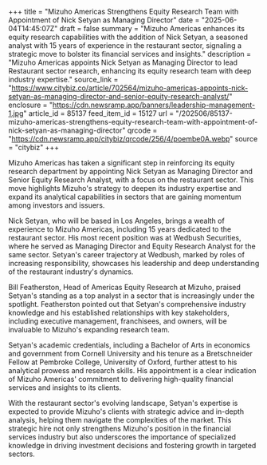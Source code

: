 +++
title = "Mizuho Americas Strengthens Equity Research Team with Appointment of Nick Setyan as Managing Director"
date = "2025-06-04T14:45:07Z"
draft = false
summary = "Mizuho Americas enhances its equity research capabilities with the addition of Nick Setyan, a seasoned analyst with 15 years of experience in the restaurant sector, signaling a strategic move to bolster its financial services and insights."
description = "Mizuho Americas appoints Nick Setyan as Managing Director to lead Restaurant sector research, enhancing its equity research team with deep industry expertise."
source_link = "https://www.citybiz.co/article/702564/mizuho-americas-appoints-nick-setyan-as-managing-director-and-senior-equity-research-analyst/"
enclosure = "https://cdn.newsramp.app/banners/leadership-management-1.jpg"
article_id = 85137
feed_item_id = 15127
url = "/202506/85137-mizuho-americas-strengthens-equity-research-team-with-appointment-of-nick-setyan-as-managing-director"
qrcode = "https://cdn.newsramp.app/citybiz/qrcode/256/4/poembe0A.webp"
source = "citybiz"
+++

<p>Mizuho Americas has taken a significant step in reinforcing its equity research department by appointing Nick Setyan as Managing Director and Senior Equity Research Analyst, with a focus on the restaurant sector. This move highlights Mizuho's strategy to deepen its industry expertise and expand its analytical capabilities in sectors that are gaining momentum among investors and issuers.</p><p>Nick Setyan, who will be based in Los Angeles, brings a wealth of experience to Mizuho Americas, including 15 years dedicated to the restaurant sector. His most recent position was at Wedbush Securities, where he served as Managing Director and Equity Research Analyst for the same sector. Setyan's career trajectory at Wedbush, marked by roles of increasing responsibility, showcases his leadership and deep understanding of the restaurant industry's dynamics.</p><p>Bill Featherston, Head of Americas Equity Research at Mizuho, praised Setyan's standing as a top analyst in a sector that is increasingly under the spotlight. Featherston pointed out that Setyan's comprehensive industry knowledge and his established relationships with key stakeholders, including executive management, franchisees, and owners, will be invaluable to Mizuho's expanding research team.</p><p>Setyan's academic credentials, including a Bachelor of Arts in economics and government from Cornell University and his tenure as a Bretschneider Fellow at Pembroke College, University of Oxford, further attest to his analytical prowess and research skills. His appointment is a clear indication of Mizuho Americas' commitment to delivering high-quality financial services and insights to its clients.</p><p>With the restaurant sector's evolving landscape, Setyan's expertise is expected to provide Mizuho's clients with strategic advice and in-depth analysis, helping them navigate the complexities of the market. This strategic hire not only strengthens Mizuho's position in the financial services industry but also underscores the importance of specialized knowledge in driving investment decisions and fostering growth in targeted sectors.</p>